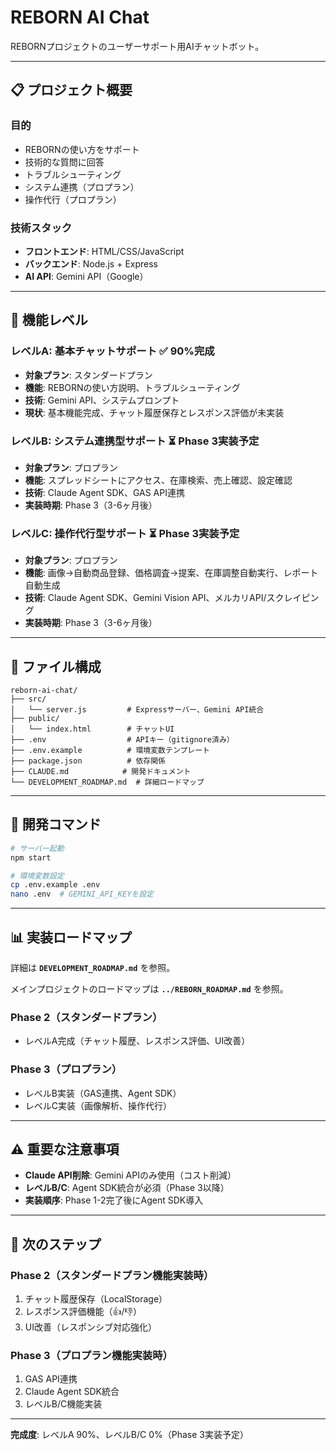 # REBORN AI Chat

REBORNプロジェクトのユーザーサポート用AIチャットボット。

---

## 📋 プロジェクト概要

### 目的
- REBORNの使い方をサポート
- 技術的な質問に回答
- トラブルシューティング
- システム連携（プロプラン）
- 操作代行（プロプラン）

### 技術スタック
- **フロントエンド**: HTML/CSS/JavaScript
- **バックエンド**: Node.js + Express
- **AI API**: Gemini API（Google）

---

## 🎯 機能レベル

### レベルA: 基本チャットサポート ✅ 90%完成
- **対象プラン**: スタンダードプラン
- **機能**: REBORNの使い方説明、トラブルシューティング
- **技術**: Gemini API、システムプロンプト
- **現状**: 基本機能完成、チャット履歴保存とレスポンス評価が未実装

### レベルB: システム連携型サポート ⏳ Phase 3実装予定
- **対象プラン**: プロプラン
- **機能**: スプレッドシートにアクセス、在庫検索、売上確認、設定確認
- **技術**: Claude Agent SDK、GAS API連携
- **実装時期**: Phase 3（3-6ヶ月後）

### レベルC: 操作代行型サポート ⏳ Phase 3実装予定
- **対象プラン**: プロプラン
- **機能**: 画像→自動商品登録、価格調査→提案、在庫調整自動実行、レポート自動生成
- **技術**: Claude Agent SDK、Gemini Vision API、メルカリAPI/スクレイピング
- **実装時期**: Phase 3（3-6ヶ月後）

---

## 📁 ファイル構成

```
reborn-ai-chat/
├── src/
│   └── server.js         # Expressサーバー、Gemini API統合
├── public/
│   └── index.html        # チャットUI
├── .env                  # APIキー（gitignore済み）
├── .env.example          # 環境変数テンプレート
├── package.json          # 依存関係
├── CLAUDE.md            # 開発ドキュメント
└── DEVELOPMENT_ROADMAP.md  # 詳細ロードマップ
```

---

## 🚀 開発コマンド

```bash
# サーバー起動
npm start

# 環境変数設定
cp .env.example .env
nano .env  # GEMINI_API_KEYを設定
```

---

## 📊 実装ロードマップ

詳細は **`DEVELOPMENT_ROADMAP.md`** を参照。

メインプロジェクトのロードマップは **`../REBORN_ROADMAP.md`** を参照。

### Phase 2（スタンダードプラン）
- レベルA完成（チャット履歴、レスポンス評価、UI改善）

### Phase 3（プロプラン）
- レベルB実装（GAS連携、Agent SDK）
- レベルC実装（画像解析、操作代行）

---

## ⚠️ 重要な注意事項

- **Claude API削除**: Gemini APIのみ使用（コスト削減）
- **レベルB/C**: Agent SDK統合が必須（Phase 3以降）
- **実装順序**: Phase 1-2完了後にAgent SDK導入

---

## 📝 次のステップ

### Phase 2（スタンダードプラン機能実装時）
1. チャット履歴保存（LocalStorage）
2. レスポンス評価機能（👍/👎）
3. UI改善（レスポンシブ対応強化）

### Phase 3（プロプラン機能実装時）
1. GAS API連携
2. Claude Agent SDK統合
3. レベルB/C機能実装

---

**完成度**: レベルA 90%、レベルB/C 0%（Phase 3実装予定）
